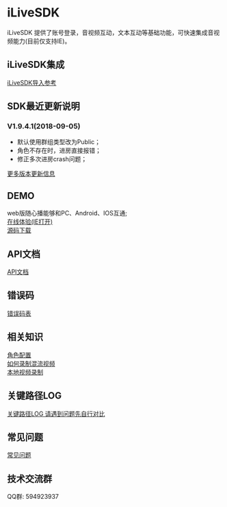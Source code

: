 # iLiveSDK
iLiveSDK 提供了账号登录，音视频互动，文本互动等基础功能，可快速集成音视频能力(目前仅支持IE)。

## iLiveSDK集成
[iLiveSDK导入参考](https://github.com/zhaoyang21cn/iLiveSDK_Web_Suixinbo/blob/master/doc/iLiveSDK_README.md)

## SDK最近更新说明
### V1.9.4.1(2018-09-05)
* 默认使用群组类型改为Public；
* 角色不存在时，进房直接报错；
* 修正多次进房crash问题；

[更多版本更新信息](https://github.com/zhaoyang21cn/iLiveSDK_Web_Suixinbo/blob/master/doc/iLiveSDK_ChangeList.md)

## DEMO
web版随心播能够和PC、Android、IOS互通;  
[在线体验(IE打开)](https://sxb.qcloud.com/webdemo/index.html)  
[源码下载](https://github.com/zhaoyang21cn/ILiveSDK_Web_Suixinbo/tree/master/suixinbo)  

## API文档
[API文档](https://zhaoyang21cn.github.io/iLiveSDK_Help/web_help/)

## 错误码
[错误码表](https://github.com/zhaoyang21cn/iLiveSDK_Android_LiveDemo/blob/master/doc/ILiveSDK/error.md)

## 相关知识
[角色配置](https://www.qcloud.com/document/product/268/10620)<br/>
[如何录制混流视频](https://www.qcloud.com/document/product/268/10526)<br/>
[本地视频录制](https://github.com/zhaoyang21cn/iLiveSDK_Web_Suixinbo/blob/master/doc/localRecord.md)

## 关键路径LOG
[关键路径LOG 请遇到问题先自行对比](https://www.qcloud.com/document/product/268/7752)

## 常见问题
[常见问题](https://github.com/zhaoyang21cn/ILiveSDK_Web_Suixinbo/blob/master/doc/iLiveSDK_QA.md)

## 技术交流群
QQ群: 594923937
